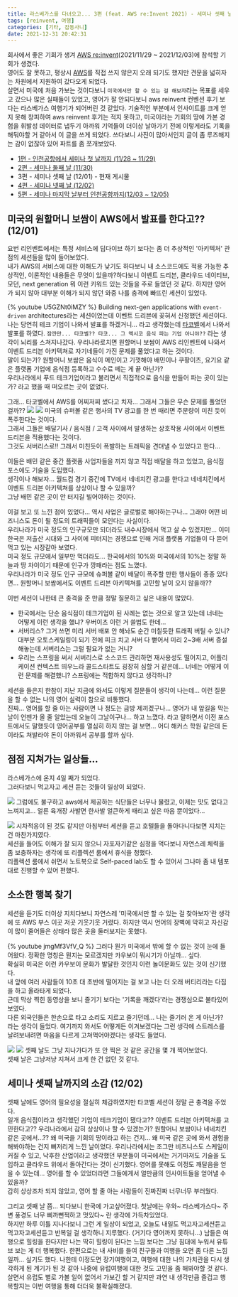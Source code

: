 ```yaml
---
title: 라스베가스를 다녀오고... 3편 (feat. AWS re:Invent 2021) - 세미나 셋째 날
tags: [reinvent, 여행]
categories: [기타, 잡동사니]
date: 2021-12-31 20:42:31
---
```


회사에서 좋은 기회가 생겨 [AWS re:invent](https://reinvent.awsevents.com/)(2021/11/29 ~ 2021/12/03)에 참석할 기회가 생겼다.  
영어도 잘 못하고, 평상시 [AWS](https://aws.amazon.com/)를 직접 쓰지 않은지 오래 되기도 했지만 견문을 넓히자는 차원에서 지원하여 갔다오게 되었다.  
살면서 미국에 처음 가보는 것이다보니 `미국에서만 할 수 있는 걸 해보자`라는 목표를 세우고 갔으나 많은 실패들이 있었고, 영어가 잘 안되다보니 aws reinvent 컨벤션 후기 보다는 라스베가스 여행기가 되어버린 것 같았다.
기술적인 부분에서 인사이트를 크게 얻지 못해 창피하여 aws reinvent 후기는 적지 못하고, 미국이라는 기회의 땅에 가본 경험을 휘발성 데이터로 냅두기 아까워 기억들이 더이상 날아가기 전에 이렇게라도 기록을 해둬야할 거 같아서 이 글을 쓰게 되었다.
쓰다보니 사진이 많아서인지 글이 좀 루즈해지는 감이 없잖아 있어 파트를 좀 쪼개보았다.

* [1편 - 인천공항에서 세미나 첫 날까지 (11/28 ~ 11/29)](/2021/12/31/las-vegas-aws-reinvent-01/)
* [2편 - 세미나 둘째 날 (11/30)](/2021/12/31/las-vegas-aws-reinvent-02/)
* 3편 - 세미나 셋째 날 (12/01) - 현재 게시물
* [4편 - 세미나 넷째 날 (12/02)](/2021/12/31/las-vegas-aws-reinvent-04/)
* [5편 - 세미나 마지막 날부터 인천공항까지(12/03 ~ 12/05)](/2021/12/31/las-vegas-aws-reinvent-05/)

## 미국의 원할머니 보쌈이 AWS에서 발표를 한다고?? (12/01)
요번 리인벤트에서는 특정 서비스에 딥다이브 하기 보다는 좀 더 추상적인 '아키텍처' 관점의 세션들을 많이 들어보았다.  
내가 AWS의 서비스에 대한 이해도가 낮기도 하다보니 내 소스코드에도 적용 가능한 추상적인, 이론적인 내용들은 무엇이 있을까?하다보니
이벤트 드리븐, 클라우드 네이티브, 모던, next generation 뭐 이런 키워드 있는 것들을 주로 들었던 것 같다.
하지만 영어가 되지 않아 대부분 이해가 되지 않던 와중 나를 충격에 빠뜨린 세션이 있었다.

{% youtube U5GZNt0iMZY %}
Building next-gen applications with `event-driven` architectures라는 세션이었는데 이벤트 드리븐에 꽂혀서 신청했던 세션이다.  
나는 당연히 테크 기업이 나와서 발표를 하겠거니... 라고 생각했는데 [타코벨](https://www.tacobell.com)에서 나와서 발표를 하였다.
`잠깐만... 타코벨?? 타코... 그 멕시코 음식 파는 기업 아니야??`
라는 생각이 뇌리를 스쳐지나갔다.
우리나라로치면 원할머니 보쌈이 AWS 리인벤트에 나와서 이벤트 드리븐 아키텍쳐로 자기네들이 가진 문제를 풀었다고 하는 것이다.  
말이 되는가? 원할머니 보쌈은 음식이 메인이고 기껏해야 배민이나 쿠팡이츠, 요기요 같은 플랫폼 기업에 음식점 등록하고 수수료 떼는 게 끝 아닌가?  
우리나라에서 푸드 테크기업이라고 불리면서 직접적으로 음식을 만들어 파는 곳이 있는가? 라고 했을 때 떠오르는 곳이 없었다.  

그래... 타코벨에서 AWS를 어찌저찌 썼다고 치자... 그래서 그들은 무슨 문제를 풀었던 걸까??
![](las-vegas-aws-reinvent-03/tacobell-01.jpeg)
![](las-vegas-aws-reinvent-03/tacobell-02.jpeg)
미국의 슈퍼볼 같은 행사의 TV 광고를 한 번 때리면 주문량이 미친 듯이 폭주한다는 것이다.  
그래서 그들은 배달기사 / 음식점 / 고객 사이에서 발생하는 상호작용 사이에서 이벤트 드리븐을 적용했다는 것이다.  
그것도 서버리스로!! 그래서 미친듯이 폭발하는 트래픽을 견뎌낼 수 있었다고 한다...

이들은 배민 같은 중간 플랫폼 사업자들을 끼지 않고 직접 배달을 하고 있었고, 음식점 포스에도 기술을 도입했다.  
생각이나 해보자... 월드컵 경기 중간에 TV에서 네네치킨 광고를 한다고 네네치킨에서 이벤트 드리븐 아키텍쳐를 상상이나 할 수 있을까?  
그냥 배민 같은 곳이 안 터지길 빌어야하는 것이다.  

이걸 보고 또 느낀 점이 있었다...
역시 사업은 글로벌로 해야하는구나... 그래야 어떤 비즈니스도 돈이 될 정도의 트래픽들이 모인다는 사실이다.  
우리나라가 미국 정도의 인구규모만 되더라도 내수시장에서 먹고 살 수 있겠지만... 이미 한국은 저출산 시대와 그 사이에 피터지는 경쟁으로 인해 거대 플랫폼 기업들이 다 뜯어먹고 있는 시장같아 보였다.  
미국 정도 규모에서 일부만 먹더라도... 한국에서의 10%와 미국에서의 10%는 정말 하늘과 땅 차이이기 때문에 인구가 깡패라는 점도 느꼈다.  
우리나라가 미국 정도 인구 규모에 슈퍼볼 같이 배달이 폭주할 만한 행사들이 종종 있다면... 원할머니 보쌈에서도 이벤트 드리븐 아키텍쳐를 고민할 날이 오지 않을까??

이번 세션이 나한테 큰 충격을 준 만큼 정말 질문하고 싶은 내용이 많았다.
* 한국에서는 단순 음식점이 테크기업이 된 사례는 없는 것으로 알고 있는데 너네는 어떻게 이런 생각을 했냐? 우버이츠 이런 거 쓸법도 한데...
* 서버리스? 그거 쓰면 미리 서버 배포 안 해놔도 순간 미칠듯한 트래픽 버틸 수 있니? 대부분 오토스케일링이 되기 전에 피크 치고 서버 다 뻗어서 미리 2~3배 서버 증설해놓는데 서버리스는 그럴 필요가 없는 거니?
* 우리는 스프링을 써서 서버리스로 소스코드 관리하면 재사용성도 떨어지고, 어플리케이션 컨텍스트 띄우느라 콜드스타트도 굉장히 심할 거 같은데... 너네는 어떻게 이런 문제를 해결했니? 스프링에는 적합하지 않다고 생각하니?

세션을 들은지 한참이 지난 지금에 와서도 이렇게 질문들이 생각이 나는데... 이런 질문을 할 수 없는 나의 영어 실력이 참으로 비통했다.  
진짜... 영어를 할 줄 아는 사람이면 나 정도는 금방 제끼겠구나... 영어가 내 앞길을 막는 날이 언젠가 올 줄 알았는데 오늘이 그날이구나... 하고 느꼈다.
라고 말하면서 이전 포스트에서도 말했듯이 영어공부를 열심히 하지 않는 걸 보면... 어디 해커스 학원 같은데 돈이라도 쳐발라야 돈이 아까워서 공부를 할까 싶다.

## 점점 지쳐가는 일상들...
라스베가스에 온지 4일 째가 되었다.  
그러다보니 먹고자고 세션 듣는 것들이 일상이 되었다.  

![](las-vegas-aws-reinvent-03/lunch.jpeg)
그럼에도 불구하고 aws에서 제공하는 식단들은 너무나 물렸고, 이제는 맛도 없다고 느껴지고... 얼른 육개장 사발면 한사발 얼큰하게 때리고 싶은 마음 뿐이었다...

![](las-vegas-aws-reinvent-03/reflection-room-rest.jpeg)
시차적응이 된 것도 같지만 아침부터 세션을 듣고 호텔들을 돌아다니다보면 지치는 건 마찬가지였다.  
세션을 들어도 이해가 잘 되지 않으니 자포자기같은 심정을 먹다보니 자연스레 체력을 좀 보충하자는 생각에 또 리플렉션 룸에서 휴식을 청했다.  
리플렉션 룸에서 쉬면서 노트북으로 Self-paced lab도 할 수 있어서 그나마 좀 내 템포대로 진행할 수 있어 편했다.

## 소소한 행복 찾기
세션을 듣기도 더이상 지치다보니 자연스레 '미국에서만 할 수 있는 걸 찾아보자'란 생각에 또 AWS 부스 이곳 저곳 기웃기웃 거렸다.
하지만 역시 언어의 장벽에 막히고 자신감이 많이 줄어들은 상태라 많은 곳을 둘러보지는 못했다.

{% youtube jmgMf3VfV_Q %}
그러다 뭔가 미국에서 밖에 할 수 없는 것이 눈에 들어왔다.
정확한 명칭은 뭔지는 모르겠지만 카우보이 뭐시기가 아닐까... 싶다.  
확실히 미국은 이런 카우보이 문화가 발달한 것인지 이런 놀이문화도 있는 것이 신기했다.  
내 앞에 여러 사람들이 10초 대 초반에 떨어지는 걸 보고 나는 더 오래 버티리라는 다짐을 하고 올라타게 되었다.  
근데 막상 찍힌 동영상을 보니 즐기기 보다는 '기록을 깨겠다'라는 경쟁심으로 불타있어 보였다.  
다른 외국인들은 한손으로 타고 소리도 지르고 즐기던데... 나는 즐기러 온 게 아닌가? 라는 생각이 들었다.
여기까지 와서도 어떻게든 이겨보겠다는 그런 생각에 스트레스를 날려보내려면 마음을 다르게 고쳐먹어야겠다는 생각도 들었다.

![](las-vegas-aws-reinvent-03/venetian-01.jpeg)
![](las-vegas-aws-reinvent-03/venetian-02.jpeg)
셋째 날도 그냥 지나가다가 또 안 찍은 것 같은 공간을 몇 개 찍어보았다.  
셋째 날은 그냥저냥 지쳐서 크게 한 건 없던 것 같다.

## 세미나 셋째 날까지의 소감 (12/02)
셋째 날에도 영어의 필요성을 절실히 체감하였지만 타코벨 세션이 정말 큰 충격을 주었다.  
일개 음식점이라고 생각했던 기업이 테크기업이 됐다고?? 이벤트 드리븐 아키텍쳐를 고민한다고??
우리나라에서 감히 상상이나 할 수 있겠는가? 원할머니 보쌈이나 네네치킨 같은 곳에서...??
왜 미국을 기회의 땅이라고 하는 건지... 왜 미국 같은 곳에 와서 경험을 해봐야하는 건지 뼈저리게 느낀 날이었다.
우리나라에서는 조그만 비즈니스도 스케일이 커질 수 있고, 낙후한 산업이라고 생각했던 부분들이 미국에서는 거기마저도 기술을 도입하고 클라우드 위에서 돌아간다는 것이 신기했다.
영어를 못해도 이정도 깨달음을 얻을 수 있는데... 영어를 할 수 있었더라면 그들에게서 얼만큼의 인사이트들을 얻어낼 수 있을까?  
감히 상상조차 되지 않았고, 영어 할 줄 아는 사람들이 진짜진짜 너무너무 부러웠다.

그리고 셋째 날 쯤... 되다보니 한국에 가고싶어졌다.
첫날에는 우와~ 라스베가스다~ 주변 풍경도 너무 삐까뻔쩍하고 멋있다~ 란 생각에 가득차있었다.  
하지만 하루 이틀 지나다보니 그런 게 일상이 되었고, 오늘도 내일도 먹고자고세션듣고 먹고자고세션듣고 반복일 걸 생각하니 지루했다. (거기다 영어까지 못하니...)
남들은 여행으로 힐링을 한다지만 나는 딱히 힐링이 된다는 느낌 보다는 그냥 침대에 누워서 유튜브 보는 게 더 행복했다. 
한편으로는 내 사비를 들여 친구들과 여행을 오면 좀 다른 느낌일까... 싶기도 했다.
나한테 이정도면 장기여행이고, 여행에 대한 나의 가치관을 다시 생각하게 된 계기가 된 것 같아 나중에 유럽여행에 대한 것도 고민을 좀 해봐야할 것 같다.  
살면서 유럽도 별로 가볼 일이 없어서 가보긴 할 거 같지만 과연 내 생각만큼 즐겁고 행복할지는 이번 여행을 통해 더더욱 불확실해졌다.
